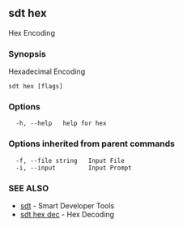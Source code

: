 ## sdt hex

Hex Encoding

### Synopsis

Hexadecimal Encoding

```
sdt hex [flags]
```

### Options

```
  -h, --help   help for hex
```

### Options inherited from parent commands

```
  -f, --file string   Input File
  -i, --input         Input Prompt
```

### SEE ALSO

* [sdt](sdt.md)	 - Smart Developer Tools
* [sdt hex dec](sdt_hex_dec.md)	 - Hex Decoding

